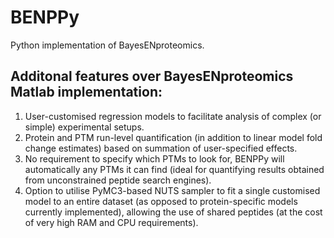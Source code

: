 # BENPPy
Python implementation of BayesENproteomics.

## Additonal features over BayesENproteomics Matlab implementation:
  1. User-customised regression models to facilitate analysis of complex (or simple) experimental setups.
  2. Protein and PTM run-level quantification (in addition to linear model fold change estimates) based on summation of user-specified effects.
  3. No requirement to specify which PTMs to look for, BENPPy will automatically any PTMs it can find (ideal for quantifying results obtained from unconstrained peptide search engines).
  4. Option to utilise PyMC3-based NUTS sampler to fit a single customised model to an entire dataset (as opposed to protein-specific models currently implemented), allowing the use of shared peptides (at the cost of very high RAM and CPU requirements).
